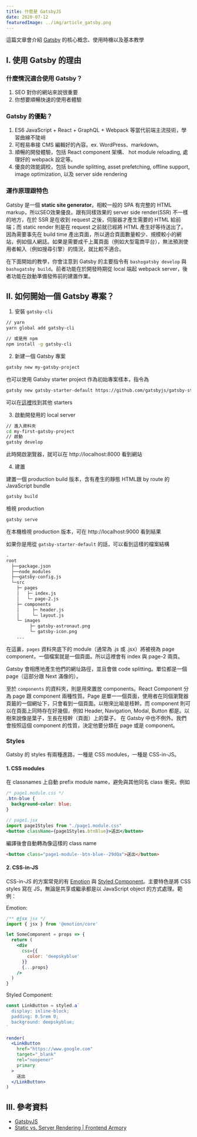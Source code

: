 ```yaml
---
title: 什麼是 GatsbyJS
date: 2020-07-12
featuredImage: ../img/article_gatsby.png
---
```


這篇文章會介紹 [Gatsby](https://www.gatsbyjs.org/) 的核心概念、使用時機以及基本教學

<!-- endexcerpt -->

## I. 使用 Gatsby 的理由

### 什麼情況適合使用 Gatsby？
1. SEO 對你的網站來說很重要
1. 你想要順暢快速的使用者體驗

### Gatsby 的優點？
1. ES6 JavaScript + React + GraphQL + Webpack 等當代前端主流技術，學習曲線不陡峭
2. 可輕易串接 CMS 編輯好的內容。ex. WordPress、markdown。
3. 順暢的開發體驗，包括 React component 架構、 hot module reloading, 處理好的 webpack 設定等。
4. 優良的效能調校，包括 bundle splitting, asset prefetching, offline support, image optimization, 以及 server side rendering


### 運作原理跟特色
Gatsby 是一個 **static site generator**。相較一般的 SPA 有完整的 HTML markup，所以SEO效果優良。跟有同樣效果的 server side render(SSR) 不一樣的地方，在於 SSR 是在收到 request 之後，伺服器才產生需要的 HTML 給前端；而 static render 則是在 request 之前就已經將 HTML 產生好等待送出了。因為需要事先在 build time 產出頁面，所以適合頁面數量較少、規模較小的網站，例如個人網誌。如果是需要成千上萬頁面（例如大型電商平台），無法預測使用者輸入（例如搜尋引擎）的情況，就比較不適合。

在下面開始的教學，你會注意到 Gatsby 的主要指令有 `bash±gatsby develop` 與 `bash±gatsby build`。前者功能在於開發時期從 local 端起 webpack server，後者功能在啟動準備發佈前的建置作業。 

## II. 如何開始一個 Gatsby 專案？
1. 安裝 `gatsby-cli`

```bash
// yarn
yarn global add gatsby-cli

// 或是用 npm
npm install -g gatsby-cli
```

2. 新建一個 Gatsby 專案

```bash
gatsby new my-gatsby-project
```

也可以使用 Gatsby starter project 作為初始專案樣本，指令為
```bash
gatsby new gatsby-starter-default https://github.com/gatsbyjs/gatsby-starter-default
```
可以在[這裡]((https://www.gatsbyjs.org/starters/?v=2))找到其他 starters


3. 啟動開發用的 local server

```bash
// 進入資料夾
cd my-first-gatsby-project
// 啟動
gatsby develop
```
此時開啟瀏覽器，就可以在 http://localhost:8000 看到網站

4. 建置

建置一個 production build 版本，含有產生的靜態 HTML跟 by route 的 JavaScript bundle
```bash
gatsby build
```

檢視 production
```bash
gatsby serve
```
在本機檢視 production 版本，可在  http://localhost:9000 看到結果

如果你是用從 `gatsby-starter-default` 的話，可以看到這樣的檔案結構

```markdown
.
root
  ├──package.json
  ├──node_modules
  ├──gatsby-config.js
  └─src
    ├─ pages
    │   ├─ index.js
    │   └─ page-2.js
    ├─ components
    │     ├─ header.js
    │     └─ layout.js
    └─ images
         ├─ gatsby-astronaut.png
         └─ gatsby-icon.png
    ...
```

在這裏，`pages` 資料夾底下的 module（通常為 .js 或 .jsx）將被視為 page component，一個檔案就是一個頁面。所以這裡會有 index 與 page-2 兩頁。

Gatsby 會相應地產生他們的網址路徑，並且會做 code splitting。單位都是一個 page（這部分跟 Next 滿像的）。

至於 `components` 的資料夾，則是用來置放 components。React Component 分為 page 跟 component 兩種性質。Page 是單一一個頁面，使用者在同個瀏覽器頁籤的一個網址下，只會看到一個頁面。以樹來比喻是枝幹。而 component 則可以在頁面上同時存在好幾個，例如 Header, Navigation, Modal, Button 都是。以樹來說像是葉子，生長在枝幹（頁面）上的葉子。
      在 Gatsby 中也不例外。我們會按照這個 component 的性質，決定他要分類在 page 或是 component。

### Styles
Gatsby 的 styles 有兩種進路，一種是 CSS modules，一種是 CSS-in-JS。

#### 1. CSS modules
在 classnames 上自動 prefix module name，避免與其他同名 class 衝突。例如

```css
/* page1.module.css */
.btn-blue {
  background-color: blue;
}
```

```jsx
// page1.jsx
import page1Styles from "./page1.module.css"
<button className={page1Styles.btnBlue}>送出</button>
```

編譯後會自動轉為像這樣的 class name

```html
<button class="page1-module--btn-blue--29dQa">送出</button>
```

#### 2. CSS-in-JS
CSS-in-JS 的方案常見的有 [Emotion](https://github.com/emotion-js/emotion) 與 [Styled Component](https://styled-components.com/)。主要特色是將 CSS styles 寫在 JS，無論是共享或繼承都是以 JavaScript object 的方式處理。範例：

Emotion:
```jsx
/** @jsx jsx */
import { jsx } from '@emotion/core'

let SomeComponent = props => {
  return (
    <div
      css={{
        color: 'deepskyblue'
      }}
      {...props}
    />
  )
}
```


Styled Component:

```jsx
const LinkButton = styled.a`
  display: inline-block;
  padding: 0.5rem 0;
  background: deepskyblue;
`

render(
  <LinkButton
    href="https://www.google.com"
    target="_blank"
    rel="noopener"
    primary
  >
    送出
  </LinkButton>
)

```

## III. 參考資料
- [GatsbyJS](https://www.gatsbyjs.org/)
- [Static vs. Server Rendering | Frontend Armory](https://frontarm.com/james-k-nelson/static-vs-server-rendering/)
